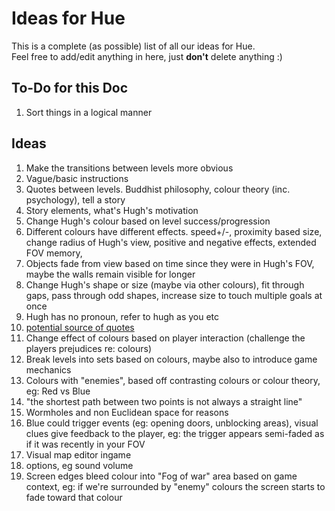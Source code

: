 Ideas for Hue
==========

This is a complete (as possible) list of all our ideas for Hue.   
Feel free to add/edit anything in here, just **don't** delete anything :)

To-Do for this Doc
----------------------------
1. Sort things in a logical manner

Ideas
--------------------------

1. Make the transitions between levels more obvious
2. Vague/basic instructions
3. Quotes between levels. Buddhist philosophy,  colour theory (inc. psychology),  tell a story
4. Story elements,  what's Hugh's motivation
5. Change Hugh's colour based on level success/progression
6. Different colours have different effects.  speed+/-,  proximity based size,  change radius of Hugh's view,  positive and negative effects,  extended FOV memory,  
7. Objects fade from view based on time since they were in Hugh's FOV,  maybe the walls remain visible for longer
8. Change Hugh's shape or size (maybe via other colours),  fit through gaps,  pass through odd shapes,  increase size to touch multiple goals at once
9. Hugh has no pronoun,  refer to hugh as you etc
10. [potential source of quotes](https://www.facebook.com/l.php?u=https%3A%2F%2Fwww.goodreads.com%2Fwork%2Fquotes%2F100074&h=OAQHhrlMI&s=1)
11. Change effect of colours based on player interaction (challenge the players prejudices re: colours)
12. Break levels into sets based on colours,  maybe also to introduce game mechanics
13. Colours with "enemies",  based off contrasting colours or colour theory,  eg: Red vs Blue
14. "the shortest path between two points is not always a straight line"
15. Wormholes and non Euclidean space for reasons
16.  Blue could trigger events (eg: opening doors, unblocking areas),  visual clues give feedback to the player,  eg: the trigger appears semi-faded as if it was recently in your FOV
17. Visual map editor ingame
18. options,  eg sound volume
19. Screen edges bleed colour into "Fog of war" area based on game context,  eg: if we're surrounded by "enemy" colours the screen starts to fade toward that colour

